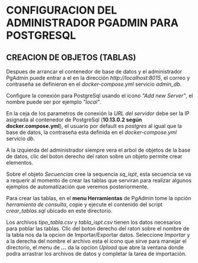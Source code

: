 # CONFIGURACION DEL ADMINISTRADOR PGADMIN PARA POSTGRESQL 

## CREACION DE OBJETOS (TABLAS)

Despues de arrancar el contenedor de base de datos y el administrador PgAdmin puede entrar a el en la dirección *http://localhost:8015*, el correo y contraseña se definieron en el *docker-compose.yml* servicio *admin_db*.

Configure la conexión para PostgreSql usando el icono *"Add new Server"*, el nombre puede ser por ejemplo *"local"*. 

En la ceja de los parametros de conexión la *URL del servidor* debe ser la IP asignada al contenedor de PostgreSql (**10.13.0.2 según docker.compose.yml**), el usuario por default es *postgres* al igual que la base de datos, la contraseña esta definida en el *docker-compose.yml* servicio *db*.

A la izquierda del administrador siempre vera el arbol de objetos de la base de datos, clic del boton derecho del raton sobre un objeto permite crear elementos.

Sobre el objeto *Secuencias* cree la sequencia *sq_ispt*, esta secuencia se va a requerir al momento de crear las tablas que serviran para realizar algunos ejemplos de automatización que veremos posteriormente.

Para crear las tablas, en el **menu Herramientas** de PgAdmin tome la opción *herramienta de consulta*, copie y ejecute el contenido del script *crear_tablas.sql* ubicado en este directorio.

Los archivos *tipo_tabla.csv* y *tabla_ispt.csv* tienen los datos necesarios para poblar las tablas. Clic del boton derecho del raton sobre el nombre de la tabla nos da la opcion de Importar/Exportar datos. Seleccione *Importar* y a la derecha del nombre el archivo esta el icono que sirve para manejar el directorio, el menu de **...** da la opcion *Upload* que abre la ventana donde podra arrastrar los archivos de datos y completar la tarea de importación.








